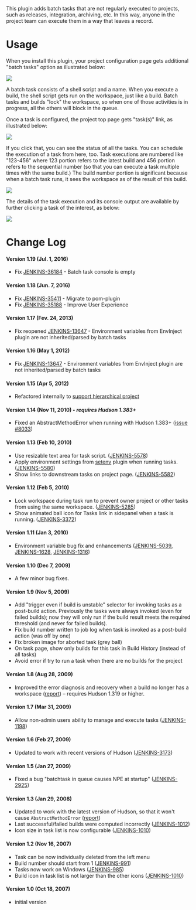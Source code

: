 This plugin adds batch tasks that are not regularly executed to
projects, such as releases, integration, archiving, etc. In this way,
anyone in the project team can execute them in a way that leaves a
record.

# Usage

When you install this plugin, your project configuration page gets
additional "batch tasks" option as illustrated below:

![](docs/images/task-config.png)

A batch task consists of a shell script and a name. When you execute a
build, the shell script gets run on the workspace, just like a build.
Batch tasks and builds "lock" the workspace, so when one of those
activities is in progress, all the others will block in the queue.

Once a task is configured, the project top page gets "task(s)" link, as
illustrated below:

![](docs/images/task-project-top.png)

If you click that, you can see the status of all the tasks. You can
schedule the execution of a task from here, too. Task executions are
numbered like "123-456" where 123 portion refers to the latest build and
456 portion refers to the sequential number (so that you can execute a
task multiple times with the same build.) The build number portion is
significant because when a batch task runs, it sees the workspace as of
the result of this build.

![](docs/images/task-top.png)

The details of the task execution and its console output are available
by further clicking a task of the interest, as below:

![](docs/images/task-builds.png)

# Change Log

#### Version 1.19 (Jul. 1, 2016)

-   Fix
    [JENKINS-36184](https://issues.jenkins-ci.org/browse/JENKINS-36184) -
    Batch task console is empty

#### Version 1.18 (Jun. 7, 2016)

-   Fix
    [JENKINS-35411](https://issues.jenkins-ci.org/browse/JENKINS-35411) -
    Migrate to pom-plugin
-   Fix
    [JENKINS-35188](https://issues.jenkins-ci.org/browse/JENKINS-35188) -
    Improve User Experience

#### Version 1.17 (Fev. 24, 2013)

-   Fix reopened
    [JENKINS-13647](https://issues.jenkins-ci.org/browse/JENKINS-13647) -
    Environment variables from EnvInject plugin are not inherited/parsed
    by batch tasks

#### Version 1.16 (May 1, 2012)

-   Fix
    [JENKINS-13647](https://issues.jenkins-ci.org/browse/JENKINS-13647) -
    Environment variables from EnvInject plugin are not inherited/parsed
    by batch tasks

#### Version 1.15 (Apr 5, 2012)

-   Refactored internally to [support hierarchical
    project](http://localhost:8085/display/JENKINS/Hierarchical+projects+support)

#### Version 1.14 (Nov 11, 2010) - *requires Hudson 1.383+*

-   Fixed an AbstractMethodError when running with Hudson 1.383+ ([issue
    \#8033](http://issues.jenkins-ci.org/browse/JENKINS-8033))

#### Version 1.13 (Feb 10, 2010)

-   Use resizable text area for task script.
    ([JENKINS-5578](https://issues.jenkins-ci.org/browse/JENKINS-5578))
-   Apply environment settings from
    [setenv](http://localhost:8085/display/JENKINS/Setenv+Plugin) plugin
    when running tasks.
    ([JENKINS-5580](https://issues.jenkins-ci.org/browse/JENKINS-5580))
-   Show links to downstream tasks on project page.
    ([JENKINS-5582](https://issues.jenkins-ci.org/browse/JENKINS-5582))

#### Version 1.12 (Feb 5, 2010)

-   Lock workspace during task run to prevent owner project or other
    tasks from using the same workspace.
    ([JENKINS-5285](https://issues.jenkins-ci.org/browse/JENKINS-5285))
-   Show animated ball icon for Tasks link in sidepanel when a task is
    running.
    ([JENKINS-3372](https://issues.jenkins-ci.org/browse/JENKINS-3372))

#### Version 1.11 (Jan 3, 2010)

-   Environment variable bug fix and enhancements
    ([JENKINS-5039](https://issues.jenkins-ci.org/browse/JENKINS-5039),
    [JENKINS-1628](https://issues.jenkins-ci.org/browse/JENKINS-1628),
    [JENKINS-1316](https://issues.jenkins-ci.org/browse/JENKINS-1316))

#### Version 1.10 (Dec 7, 2009)

-   A few minor bug fixes.

#### Version 1.9 (Nov 5, 2009)

-   Add "trigger even if build is unstable" selector for invoking tasks
    as a post-build action. Previously the tasks were always invoked
    (even for failed builds); now they will only run if the build result
    meets the required threshold (and never for failed builds).
-   Fix build number written to job log when task is invoked as a
    post-build action (was off by one)
-   Fix broken image for aborted task (grey ball)
-   On task page, show only builds for this task in Build History
    (instead of all tasks)
-   Avoid error if try to run a task when there are no builds for the
    project

#### Version 1.8 (Aug 28, 2009)

-   Improved the error diagnosis and recovery when a build no longer has
    a workspace
    ([report](http://www.nabble.com/NPE-with-batch-task-plugin-and-1.321-td25194567.html))
    – requires Hudson 1.319 or higher.

#### Version 1.7 (Mar 31, 2009)

-   Allow non-admin users ability to manage and execute tasks
    ([JENKINS-1198](https://issues.jenkins-ci.org/browse/JENKINS-1198))

#### Version 1.6 (Feb 27, 2009)

-   Updated to work with recent versions of Hudson
    ([JENKINS-3173](https://issues.jenkins-ci.org/browse/JENKINS-3173))

#### Version 1.5 (Jan 27, 2009)

-   Fixed a bug "batchtask in queue causes NPE at startup"
    ([JENKINS-2925](https://issues.jenkins-ci.org/browse/JENKINS-2925))

#### Version 1.3 (Jan 29, 2008)

-   Updated to work with the latest version of Hudson, so that it won't
    cause `AbstractMethodError`
    ([report](http://www.nabble.com/Hudson---Problems-with-white-spaces-in-URLs-pointing-to-build-artifacts--td15088015.html#a15088729))
-   Last successful/failed builds were computed incorrectly
    ([JENKINS-1012](https://issues.jenkins-ci.org/browse/JENKINS-1012))
-   Icon size in task list is now configurable
    ([JENKINS-1010](https://issues.jenkins-ci.org/browse/JENKINS-1010))

#### Version 1.2 (Nov 16, 2007)

-   Task can be now individually deleted from the left menu
-   Build number should start from 1
    ([JENKINS-991](https://issues.jenkins-ci.org/browse/JENKINS-991))
-   Tasks now work on Windows
    ([JENKINS-985](https://issues.jenkins-ci.org/browse/JENKINS-985))
-   Build icon in task list is not larger than the other icons
    ([JENKINS-1010](https://issues.jenkins-ci.org/browse/JENKINS-1010))

#### Version 1.0 (Oct 18, 2007)

-   initial version
